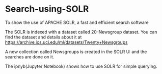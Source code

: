 # Search-using-SOLR
To show the use of APACHE SOLR,  a fast and efficient search software

The SOLR is indexed with a dataset called 20-Newsgroup dataset. You can find the dataset and details about it at https://archive.ics.uci.edu/ml/datasets/Twenty+Newsgroups

A new collection called Newsgroups is created in the SOLR UI and the searches are done on it.

The ipnyb(Jupyter Notebook) shows how to use SOLR for simple querying.
